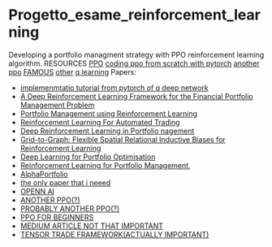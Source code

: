# Progetto_esame_reinforcement_learning
Developing a portfolio managment strategy with PPO reinforcement learning algorithm.
RESOURCES
[PPO](https://github.com/philtabor/Youtube-Code-Repository/blob/master/ReinforcementLearning/PolicyGradient/PPO/torch/main.py)
[coding ppo from scratch with pytorch](https://medium.com/analytics-vidhya/coding-ppo-from-scratch-with-pytorch-part-1-4-613dfc1b14c8)
[another ppo](https://github.com/openai/spinningup/blob/master/docs/algorithms/ppo.rst#saved-model-contents-tensorflow-version)
[FAMOUS](https://github.com/ZhengyaoJiang/PGPortfolio)
[other](https://github.com/thomashirtz/portfolio-management/tree/main/notebooks)
[q learning](https://github.com/pytorch/tutorials/blob/master/intermediate_source/reinforcement_q_learning.py)
Papers:
* [implemenmtatio tutorial from pytorch of q deep network](https://pytorch.org/tutorials/intermediate/reinforcement_q_learning.html)
* [A Deep Reinforcement Learning Framework for the Financial Portfolio Management Problem](https://arxiv.org/abs/1706.10059)
* [Portfolio Management using Reinforcement Learning](http://cs229.stanford.edu/proj2016/report/JinElSaawy-PortfolioManagementusingReinforcementLearning-report.pdf)
* [Reinforcement Learning For Automated Trading](http://www1.mate.polimi.it/~forma/Didattica/ProgettiPacs/BrambillaNecchi15-16/PACS_Report_Pierpaolo_Necchi.pdf)
* [Deep Reinforcement Learning in Portfolio nagement](https://arxiv.org/pdf/1808.09940v1.pdf)
* [Grid-to-Graph: Flexible Spatial Relational Inductive Biases
for Reinforcement Learning
](https://arxiv.org/pdf/2102.04220v1.pdf)
* [Deep Learning for Portfolio Optimisation](https://arxiv.org/pdf/2005.13665v1.pdf)
* [Reinforcement Learning
for Portfolio Management,](https://arxiv.org/pdf/1909.09571.pdf)
* [AlphaPortfolio](https://papers.ssrn.com/sol3/papers.cfm?abstract_id=3554486)
* [the only paper that i neeed](https://www.sciencedirect.com/science/article/abs/pii/S0957417420307776)
* [OPENN AI](https://spinningup.openai.com/en/latest/user/algorithms.html)
* [ANOTHER PPO(?)](https://github.com/openai/baselines/blob/9fa8e1baf1d1f975b87b369a8082122eac812eb1/baselines/ppo1/pposgd_simple.py#L111-L117)
* [PROBABLY ANOTHER PPO(?)](https://github.com/openai/baselines/blob/9fa8e1baf1d1f975b87b369a8082122eac812eb1/baselines/ppo1/pposgd_simple.py#L111-L117)
* [PPO FOR BEGINNERS](https://github.com/ericyangyu/PPO-for-Beginners)
* [MEDIUM ARTICLE NOT THAT IMPORTANT](https://medium.com/swlh/ai-for-portfolio-management-from-markowitz-to-reinforcement-learning-cffedcbba566)
* [TENSOR TRADE FRAMEWORK(ACTUALLY IMPORTANT)](https://www.tensortrade.org/en/latest/components/action_scheme.html)
